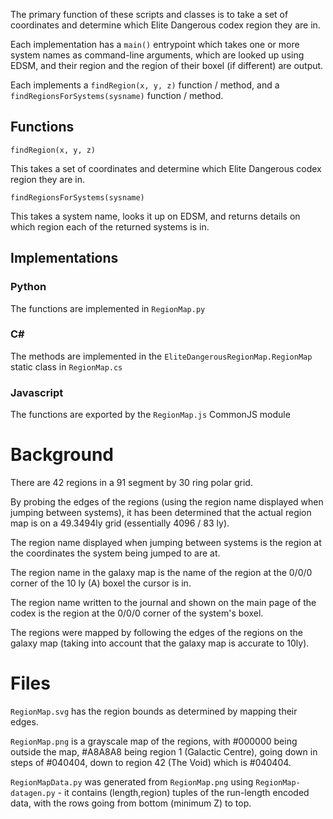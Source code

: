 The primary function of these scripts and classes is to take a set of coordinates and determine which Elite Dangerous codex region they are in.

Each implementation has a `main()` entrypoint which takes one or more system names as command-line arguments, which are looked up using EDSM, and their region and the region of their boxel (if different) are output.

Each implements a `findRegion(x, y, z)` function / method, and a `findRegionsForSystems(sysname)` function / method.

## Functions

`findRegion(x, y, z)`

This takes a set of coordinates and determine which Elite Dangerous codex region they are in.

`findRegionsForSystems(sysname)`

This takes a system name, looks it up on EDSM, and returns details on which region each of the returned systems is in.

## Implementations
### Python

The functions are implemented in `RegionMap.py`

### C#

The methods are implemented in the `EliteDangerousRegionMap.RegionMap` static class in `RegionMap.cs`

### Javascript

The functions are exported by the `RegionMap.js` CommonJS module

# Background

There are 42 regions in a 91 segment by 30 ring polar grid.

By probing the edges of the regions (using the region name displayed when jumping between systems), it has been determined that the actual region map is on a 49.3494ly grid (essentially 4096 / 83 ly).

The region name displayed when jumping between systems is the region at the coordinates the system being jumped to are at.

The region name in the galaxy map is the name of the region at the 0/0/0 corner of the 10 ly (A) boxel the cursor is in.

The region name written to the journal and shown on the main page of the codex is the region at the 0/0/0 corner of the system's boxel.

The regions were mapped by following the edges of the regions on the galaxy map (taking into account that the galaxy map is accurate to 10ly).

# Files

`RegionMap.svg` has the region bounds as determined by mapping their edges.

`RegionMap.png` is a grayscale map of the regions, with #000000 being outside the map, #A8A8A8 being region 1 (Galactic Centre), going down in steps of #040404, down to region 42 (The Void) which is #040404.

`RegionMapData.py` was generated from `RegionMap.png` using `RegionMap-datagen.py` - it contains (length,region) tuples of the run-length encoded data, with the rows going from bottom (minimum Z) to top.
